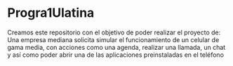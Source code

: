 # Progra1Ulatina
Creamos este repositorio con el objetivo de poder realizar el proyecto de:  Una empresa mediana solicita simular el funcionamiento de un celular de gama media, con acciones como una agenda, realizar una llamada, un chat y así como poder abrir una de las aplicaciones preinstaladas en el teléfono
